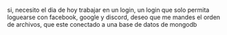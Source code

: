 si, necesito el dia de hoy trabajar en un login, un login que solo permita loguearse con facebook, google y discord, deseo que me mandes el orden de archivos,  que este conectado a una base de datos de mongodb